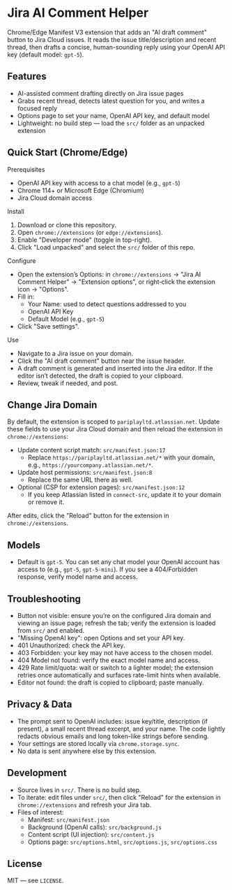 # Jira AI Comment Helper

Chrome/Edge Manifest V3 extension that adds an "AI draft comment" button to Jira Cloud issues. It reads the issue title/description and recent thread, then drafts a concise, human-sounding reply using your OpenAI API key (default model: `gpt-5`).

## Features
- AI-assisted comment drafting directly on Jira issue pages
- Grabs recent thread, detects latest question for you, and writes a focused reply
- Options page to set your name, OpenAI API key, and default model
- Lightweight: no build step — load the `src/` folder as an unpacked extension

## Quick Start (Chrome/Edge)

Prerequisites
- OpenAI API key with access to a chat model (e.g., `gpt-5`)
- Chrome 114+ or Microsoft Edge (Chromium)
- Jira Cloud domain access

Install
1) Download or clone this repository.
2) Open `chrome://extensions` (or `edge://extensions`).
3) Enable "Developer mode" (toggle in top-right).
4) Click "Load unpacked" and select the `src/` folder of this repo.

Configure
- Open the extension’s Options: in `chrome://extensions` → "Jira AI Comment Helper" → "Extension options", or right‑click the extension icon → "Options".
- Fill in:
  - Your Name: used to detect questions addressed to you
  - OpenAI API Key
  - Default Model (e.g., `gpt-5`)
- Click "Save settings".

Use
- Navigate to a Jira issue on your domain.
- Click the "AI draft comment" button near the issue header.
- A draft comment is generated and inserted into the Jira editor. If the editor isn’t detected, the draft is copied to your clipboard.
- Review, tweak if needed, and post.

## Change Jira Domain

By default, the extension is scoped to `pariplayltd.atlassian.net`. Update these fields to use your Jira Cloud domain and then reload the extension in `chrome://extensions`:
- Update content script match: `src/manifest.json:17`
  - Replace `https://pariplayltd.atlassian.net/*` with your domain, e.g., `https://yourcompany.atlassian.net/*`.
- Update host permissions: `src/manifest.json:8`
  - Replace the same URL there as well.
- Optional (CSP for extension pages): `src/manifest.json:12`
  - If you keep Atlassian listed in `connect-src`, update it to your domain or remove it.

After edits, click the "Reload" button for the extension in `chrome://extensions`.

## Models

- Default is `gpt-5`. You can set any chat model your OpenAI account has access to (e.g., `gpt-5`, `gpt-5-mini`). If you see a 404/Forbidden response, verify model name and access.

## Troubleshooting

- Button not visible: ensure you’re on the configured Jira domain and viewing an issue page; refresh the tab; verify the extension is loaded from `src/` and enabled.
- "Missing OpenAI key": open Options and set your API key.
- 401 Unauthorized: check the API key.
- 403 Forbidden: your key may not have access to the chosen model.
- 404 Model not found: verify the exact model name and access.
- 429 Rate limit/quota: wait or switch to a lighter model; the extension retries once automatically and surfaces rate-limit hints when available.
- Editor not found: the draft is copied to clipboard; paste manually.

## Privacy & Data

- The prompt sent to OpenAI includes: issue key/title, description (if present), a small recent thread excerpt, and your name. The code lightly redacts obvious emails and long token-like strings before sending.
- Your settings are stored locally via `chrome.storage.sync`.
- No data is sent anywhere else by this extension.

## Development

- Source lives in `src/`. There is no build step.
- To iterate: edit files under `src/`, then click "Reload" for the extension in `chrome://extensions` and refresh your Jira tab.
- Files of interest:
  - Manifest: `src/manifest.json`
  - Background (OpenAI calls): `src/background.js`
  - Content script (UI injection): `src/content.js`
  - Options page: `src/options.html`, `src/options.js`, `src/options.css`

## License

MIT — see `LICENSE`.
